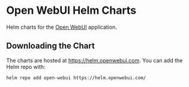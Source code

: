 # Open WebUI Helm Charts
Helm charts for the [Open WebUI](https://github.com/open-webui/open-webui) application.

## Downloading the Chart
The charts are hosted at https://helm.openwebui.com. You can add the Helm repo with:
```
helm repo add open-webui https://helm.openwebui.com/
``` 
